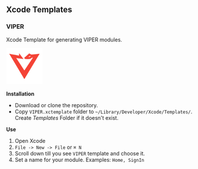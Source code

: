 ## Xcode Templates

### VIPER

Xcode Template for generating VIPER modules.

![VIPER Template Icon](/VIPER.xctemplate/TemplateIcon@2x.png)

**Installation**
- Download or clone the repository.
- Copy `VIPER.xctemplate` folder to `~/Library/Developer/Xcode/Templates/`. Create *Templates* Folder if it doesn't exist.

**Use**
1. Open Xcode
2. `File -> New -> File` or `⌘ N`
3. Scroll down till you see `VIPER` template and choose it.
4. Set a name for your module. Examples: ```Home, SignIn```
